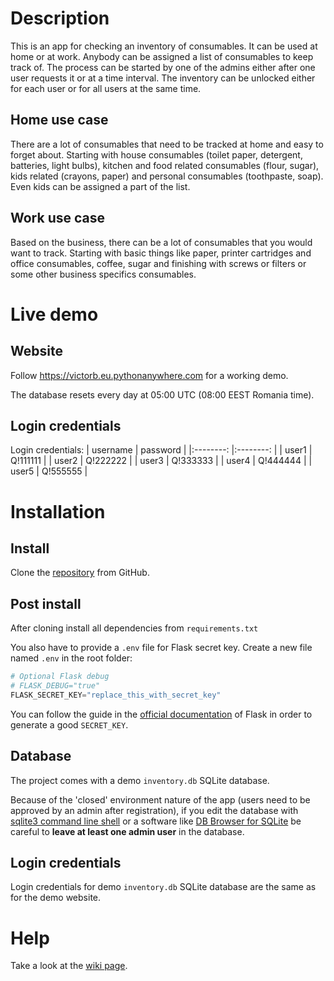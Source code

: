 # Description
This is an app for checking an inventory of consumables. It can be used at home or at work. Anybody can be assigned a list of consumables to keep track of. The process can be started by one of the admins either after one user requests it or at a time interval. The inventory can be unlocked either for each user or for all users at the same time.

## Home use case
There are a lot of consumables that need to be tracked at home and easy to forget about. Starting with house consumables (toilet paper, detergent, batteries, light bulbs), kitchen and food related consumables (flour, sugar), kids related (crayons, paper) and personal consumables (toothpaste, soap). Even kids can be assigned a part of the list.

## Work use case
Based on the business, there can be a lot of consumables that you would want to track. Starting with basic things like paper, printer cartridges and office consumables, coffee, sugar and finishing with screws or filters or some other business specifics consumables.

# Live demo

## Website
Follow <https://victorb.eu.pythonanywhere.com> for a working demo.

The database resets every day at 05:00 UTC (08:00 EEST Romania time).

## Login credentials
Login credentials:
| username 	| password 	|
|:--------:	|:--------:	|
|   user1  	| Q!111111 	|
|   user2  	| Q!222222 	|
|   user3  	| Q!333333 	|
|   user4  	| Q!444444 	|
|   user5  	| Q!555555 	|

# Installation

## Install
Clone the [repository](https://github.com/victorBuzdugan/ConsumablesTracker) from GitHub.

## Post install
After cloning install all dependencies from `requirements.txt`

You also have to provide a `.env` file for Flask secret key.
Create a new file named `.env` in the root folder:
```python
# Optional Flask debug
# FLASK_DEBUG="true"
FLASK_SECRET_KEY="replace_this_with_secret_key"
```
You can follow the guide in the [official documentation](https://flask.palletsprojects.com/en/2.3.x/quickstart/#sessions) of Flask in order to generate a good `SECRET_KEY`.

## Database
The project comes with a demo `inventory.db` SQLite database.

Because of the 'closed' environment nature of the app (users need to be approved by an admin after registration), if you edit the database with [sqlite3 command line shell](https://sqlite.org/cli.html) or a software like [DB Browser for SQLite](https://sqlitebrowser.org) be careful to **leave at least one admin user** in the database.

## Login credentials
Login credentials for demo `inventory.db` SQLite database are the same as for the demo website.

# Help
Take a look at the [wiki page](https://github.com/victorBuzdugan/ConsumablesTracker/wiki).